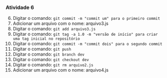 ### Atividade 6

6. Digitar o comando: ```git commit -m "commit um" para o primeiro commit```
7. Adicionar um arquivo com o nome: arquivo3.js
8. Digitar o comando: ```git add arquivo3.js```
9. Digitar o comando: ```git tag -a 1.0 -m "versão de início" para criar uma tag inicial no repositório```
10. Digitar o comando: ```git commit -m "commit dois" para o segundo commit```
11. Digitar o comando: ```git push```
12. Digitar o comando: ```git branch dev ```
13. Digitar o comando: ```git checkout dev```
14. Digitar o comando: ```git rm arquivo2.js```
15. Adicionar um arquivo com o nome: arquivo4.js
